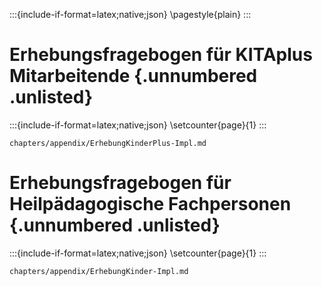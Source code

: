 :::{include-if-format=latex;native;json}
\pagestyle{plain}
:::

# Erhebungsfragebogen für KITAplus Mitarbeitende {.unnumbered .unlisted}
:::{include-if-format=latex;native;json}
\setcounter{page}{1}
:::

```{.include} 
chapters/appendix/ErhebungKinderPlus-Impl.md
```

# Erhebungsfragebogen für Heilpädagogische Fachpersonen {.unnumbered .unlisted}
:::{include-if-format=latex;native;json}
\setcounter{page}{1}
:::

```{.include}
chapters/appendix/ErhebungKinder-Impl.md
```
